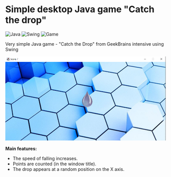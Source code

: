 # Simple desktop Java game "Catch the drop"

![Java](https://img.shields.io/badge/-Java-05122A?style=flat&logo=Java&logoColor=FFA518) ![Swing](https://img.shields.io/badge/-Swing-05122A?style=flat&logo=Swing) ![Game](https://img.shields.io/badge/-Game-05122A?style=flat&logo=Game)

Very simple Java game - "Catch the Drop" from GeekBrains intensive using Swing

![Frontend image](src/ru/rb/list/s/resources/screenshot.png)

**Main features:**
- The speed of falling increases.
- Points are counted (in the window title).
- The drop appears at a random position on the X axis.
